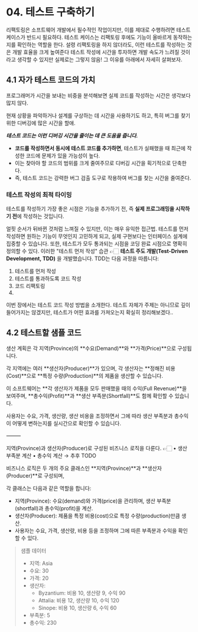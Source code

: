 # 04. 테스트 구축하기

리팩토링은 소프트웨어 개발에서 필수적인 작업이지만, 이를 제대로 수행하려면 테스트 케이스가 반드시 필요하다.
테스트 케이스는 리팩토링 후에도 기능이 올바르게 동작하는지를 확인하는 역할을 한다.
설령 리팩토링을 하지 않더라도, 이런 테스트를 작성하는 것은 개발 효율을 크게 높여준다
테스트 작성에 시간을 투자하면 개발 속도가 느려질 것이라고 생각할 수 있지만 실제로는 그렇지 않음! 그 이유를 아래에서 자세히 살펴보자.

## 4.1 자가 테스트 코드의 가치

프로그래머가 시간을 보내는 비중을 분석해보면 실제 코드를 작성하는 시간은 생각보다 많지 않다.

현재 상황을 파악하거나 설계를 구상하는 데 시간을 사용하기도 하고,
특히 버그를 찾기 위한 디버깅에 많은 시간을 할애.

***테스트 코드는 이런 디버깅 시간을 줄이는 데 큰 도움을 줍니다.***
- **코드를 작성하면서 동시에 테스트 코드를 추가하면**, 테스트가 실패했을 때 최근에 작성한 코드에 문제가 있을 가능성이 높다. 
- 이는 찾아야 할 코드의 범위를 크게 줄여주므로 디버깅 시간을 획기적으로 단축한다. 
- 즉, 테스트 코드는 강력한 버그 검출 도구로 작용하여 버그를 찾는 시간을 줄여준다.

### 테스트 작성의 최적 타이밍

테스트를 작성하기 가장 좋은 시점은 기능을 추가하기 전, 즉 **실제 프로그래밍을 시작하기 전**에 작성하는 것입니다.

얼핏 순서가 뒤바뀐 것처럼 느껴질 수 있지만, 이는 매우 유익한 접근법.
테스트를 먼저 작성하면 원하는 기능이 무엇인지 고민하게 되고, 실제 구현보다는 인터페이스 설계에 집중할 수 있습니다.
또한, 테스트가 모두 통과되는 시점을 코딩 완료 시점으로 명확히 정의할 수 있다.
이러한 "테스트 먼저 작성" 습관 👉🏻 **테스트 주도 개발(Test-Driven Development, TDD)** 을 개발했습니다. TDD는 다음 과정을 따릅니다:

1. 테스트를 먼저 작성
2. 테스트를 통과하도록 코드 작성
3. 코드 리팩토링
4. 
이번 장에서는 테스트 코드 작성 방법을 소개한다.
테스트 자체가 주제는 아니므로 깊이 들어가지는 않겠지만, 테스트가 어떤 효과를 가져오는지 확실히 정리해보겠다.. 

## 4.2 테스트할 샘플 코드

생산 계획은 각 지역(Province)의 **수요(Demand)**와 **가격(Price)**으로 구성됩니다.

각 지역에는 여러 **생산자(Producer)**가 있으며,
각 생산자는 **정해진 비용(Cost)**으로 **특정 수량(Production)**의 제품을 생산할 수 있습니다.

이 소프트웨어는 **각 생산자가 제품을 모두 판매했을 때의 수익(Full Revenue)**을 보여주며,
**총수익(Profit)**과 **생산 부족분(Shortfall)**도 함께 확인할 수 있습니다.

사용자는 수요, 가격, 생산량, 생산 비용을 조정하면서
그에 따라 생산 부족분과 총수익이 어떻게 변하는지를 실시간으로 확인할 수 있습니다.

⸻


 지역(Province)과 생산자(Producer)로 구성된 비즈니스 로직을 다룬다.
👉🏻
 •	생산 부족분 계산
 •	총수익 계산
 → 추후 TODO

비즈니스 로직은 두 개의 주요 클래스인
**지역(Province)**과 **생산자(Producer)**로 구성되며,

각 클래스는 다음과 같은 역할을 합니다:

- 지역(Province): 수요(demand)와 가격(price)을 관리하며, 생산 부족분(shortfall)과 총수익(profit)을 계산.
- 생산자(Producer): 제품을 특정 비용(cost)으로 특정 수량(production)만큼 생산.
- 사용자는 수요, 가격, 생산량, 비용 등을 조정하며 그에 따른 부족분과 수익을 확인할 수 있다.

>샘플 데이터
>- 지역: Asia
>- 수요: 30
>- 가격: 20
>- 생산자:
>     - Byzantium: 비용 10, 생산량 9, 수익 90
>     - Attalia: 비용 12, 생산량 10, 수익 120
>     - Sinope: 비용 10, 생산량 6, 수익 60
>- 부족분: 5
>- 총수익: 230


